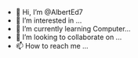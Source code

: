- 👋 Hi, I’m @AlbertEd7
- 👀 I’m interested in ...
- 🌱 I’m currently learning  Computer...
- 💞️ I’m looking to collaborate on ...
- 📫 How to reach me ...

<!---
AlbertEd7/AlbertEd7 is a ✨ special ✨ repository because its `README.md` (this file) appears on your GitHub profile.
You can click the Preview link to take a look at your changes.
--->
